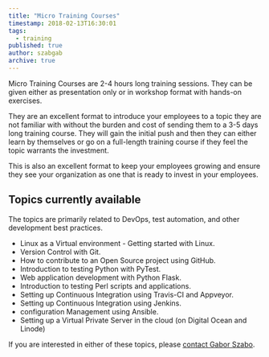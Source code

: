```yaml
---
title: "Micro Training Courses"
timestamp: 2018-02-13T16:30:01
tags:
  - training
published: true
author: szabgab
archive: true
---
```



Micro Training Courses are 2-4 hours long training sessions. They can be given either as presentation only or in workshop format
with hands-on exercises.

They are an excellent format to introduce your employees to a topic they are not familiar with without the burden and cost
of sending them to a 3-5 days long training course. They will gain the initial push and then they can either learn by themselves
or go on a full-length training course if they feel the topic warrants the investment.

This is also an excellent format to keep your employees growing and ensure they see your organization as one that is
ready to invest in your employees.


## Topics currently available

The topics are primarily related to DevOps, test automation, and other development best practices.

* Linux as a Virtual environment - Getting started with Linux.
* Version Control with Git.
* How to contribute to an Open Source project using GitHub.
* Introduction to testing Python with PyTest.
* Web application development with Python Flask.
* Introduction to testing Perl scripts and applications.
* Setting up Continuous Integration using Travis-CI and Appveyor.
* Setting up Continuous Integration using Jenkins.
* configuration Management using Ansible.
* Setting up a Virtual Private Server in the cloud (on Digital Ocean and Linode)

If you are interested in either of these topics, please [contact Gabor Szabo](https://szabgab.com/contact.html).

